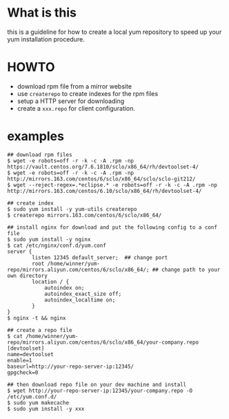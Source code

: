 # What is this

this is a guideline for how to create a local yum repository to speed up your yum installation procedure.



# HOWTO

- download rpm file from a mirror website
- use `createrepo` to create indexes for the rpm files
- setup a HTTP server for downloading
- create a `xxx.repo` for client configuration.



# examples

```shell
## download rpm files
$ wget -e robots=off -r -k -c -A .rpm -np https://vault.centos.org/7.6.1810/sclo/x86_64/rh/devtoolset-4/
$ wget -e robots=off -r -k -c -A .rpm -np http://mirrors.163.com/centos/6/sclo/x86_64/sclo/sclo-git212/
$ wget --reject-regex=.*eclipse.* -e robots=off -r -k -c -A .rpm -np http://mirrors.163.com/centos/6.10/sclo/x86_64/rh/devtoolset-4/

## create index
$ sudo yum install -y yum-utils createrepo
$ createrepo mirrors.163.com/centos/6/sclo/x86_64/

## install nginx for download and put the following config to a conf file
$ sudo yum install -y nginx
$ cat /etc/nginx/conf.d/yum.conf
server {
        listen 12345 default_server;  ## change port
        root /home/winner/yum-repo/mirrors.aliyun.com/centos/6/sclo/x86_64/; ## change path to your own directory
        location / {
            autoindex on;
            autoindex_exact_size off;
            autoindex_localtime on;
        }
}
$ nginx -t && nginx

## create a repo file
$ cat /home/winner/yum-repo/mirrors.aliyun.com/centos/6/sclo/x86_64/your-company.repo
[devtoolset]
name=devtoolset
enable=1
baseurl=http://your-repo-server-ip:12345/
gpgcheck=0

## then download repo file on your dev machine and install
$ wget http://your-repo-server-ip:12345/your-company.repo -O /etc/yum.conf.d/
$ sudo yum makecache
$ sudo yum install -y xxx

```

